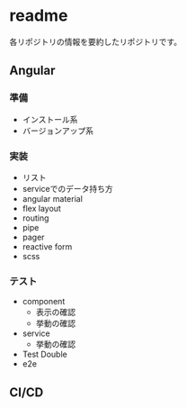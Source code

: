 # readme
各リポジトリの情報を要約したリポジトリです。

## Angular
### 準備
- インストール系
- バージョンアップ系

### 実装
- リスト
- serviceでのデータ持ち方
- angular material
- flex layout
- routing
- pipe
- pager
- reactive form
- scss

### テスト
- component
  - 表示の確認
  - 挙動の確認
- service
  - 挙動の確認
- Test Double
- e2e

## CI/CD

### 
